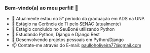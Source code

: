 ### Bem-vindo(a) ao meu perfil! 👋


- 🔭 Atualmente estou no 5° período da graduação em ADS na UNP.
- 🌱 Estágio na Gerência de TI pelo SENAC (atualmente)
- 👯 Estágio concluido no SeuBoné utilizando Python
- 🤔 Estudando Python, Django e Django Rest
- 💬 Desenvolvendo projetos pessoais em Python/Django
- 📫 Contate-me através do E-mail: paulloholiveira77@gmail.com


